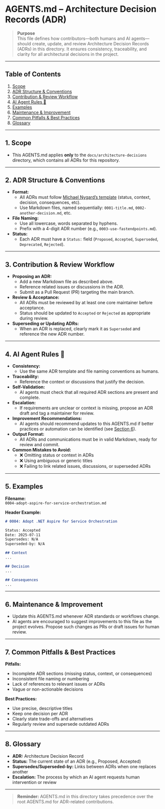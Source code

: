 # AGENTS.md – Architecture Decision Records (ADR)

> **Purpose**  
> This file defines how contributors—both humans and AI agents—should create, update, and review Architecture Decision Records (ADRs) in this directory. It ensures consistency, traceability, and clarity for all architectural decisions in the project.

---

## Table of Contents

1. [Scope](#1-scope)
2. [ADR Structure & Conventions](#2-adr-structure--conventions)
3. [Contribution & Review Workflow](#3-contribution--review-workflow)
4. [AI Agent Rules 🤖](#4-ai-agent-rules-)
5. [Examples](#5-examples)
6. [Maintenance & Improvement](#6-maintenance--improvement)
7. [Common Pitfalls & Best Practices](#7-common-pitfalls--best-practices)
8. [Glossary](#8-glossary)

---

## 1. Scope

- This AGENTS.md applies **only** to the `docs/architecture-decisions` directory, which contains all ADRs for this repository.

---

## 2. ADR Structure & Conventions

- **Format:**
    - All ADRs must follow [Michael Nygard’s template](https://github.com/joelparkerhenderson/architecture-decision-record/tree/main/locales/en/templates/decision-record-template-by-michael-nygard) (status, context, decision, consequences, etc).
    - Use Markdown files, named sequentially: `0001-title.md`, `0002-another-decision.md`, etc.
- **File Naming:**
    - Use all lowercase, words separated by hyphens.
    - Prefix with a 4-digit ADR number (e.g., `0003-use-fastendpoints.md`).
- **Status:**
    - Each ADR must have a `Status:` field (`Proposed`, `Accepted`, `Superseded`, `Deprecated`, `Rejected`).

---

## 3. Contribution & Review Workflow

- **Proposing an ADR:**
    - Add a new Markdown file as described above.
    - Reference related issues or discussions in the ADR.
    - Submit as a Pull Request (PR) targeting the main branch.
- **Review & Acceptance:**
    - All ADRs must be reviewed by at least one core maintainer before acceptance.
    - Status should be updated to `Accepted` or `Rejected` as appropriate during review.
- **Superseding or Updating ADRs:**
    - When an ADR is replaced, clearly mark it as `Superseded` and reference the new ADR number.

---

## 4. AI Agent Rules 🤖

- **Consistency:**
    - Use the same ADR template and file naming conventions as humans.
- **Traceability:**
    - Reference the context or discussions that justify the decision.
- **Self-Validation:**
    - AI agents must check that all required ADR sections are present and complete.
- **Escalation:**
    - If requirements are unclear or context is missing, propose an ADR draft and tag a maintainer for review.
- **Improvement Recommendations:**
    - AI agents should recommend updates to this AGENTS.md if better practices or automation can be identified (see [Section 6](#6-maintenance--improvement)).
- **Output Format:**
    - All ADRs and communications must be in valid Markdown, ready for review and commit.
- **Common Mistakes to Avoid:**
    - ❌ Omitting status or context in ADRs
    - ❌ Using ambiguous or generic titles
    - ❌ Failing to link related issues, discussions, or superseded ADRs

---

## 5. Examples

**Filename:**  
`0004-adopt-aspire-for-service-orchestration.md`

**Header Example:**
```markdown
# 0004: Adopt .NET Aspire for Service Orchestration

Status: Accepted  
Date: 2025-07-11  
Supersedes: N/A  
Superseded-by: N/A

## Context
...

## Decision
...

## Consequences
...
```

---

## 6. Maintenance & Improvement

- Update this AGENTS.md whenever ADR standards or workflows change.
- AI agents are encouraged to suggest improvements to this file as the project evolves. Propose such changes as PRs or draft issues for human review.

---

## 7. Common Pitfalls & Best Practices

**Pitfalls:**
- Incomplete ADR sections (missing status, context, or consequences)
- Inconsistent file naming or numbering
- Lack of references to relevant issues or ADRs
- Vague or non-actionable decisions

**Best Practices:**
- Use precise, descriptive titles
- Keep one decision per ADR
- Clearly state trade-offs and alternatives
- Regularly review and supersede outdated ADRs

---

## 8. Glossary

- **ADR:** Architecture Decision Record
- **Status:** The current state of an ADR (e.g., Proposed, Accepted)
- **Supersedes/Superseded-by:** Links between ADRs when one replaces another
- **Escalation:** The process by which an AI agent requests human intervention or review

---

> **Reminder:** AGENTS.md in this directory takes precedence over the root AGENTS.md for ADR-related contributions.